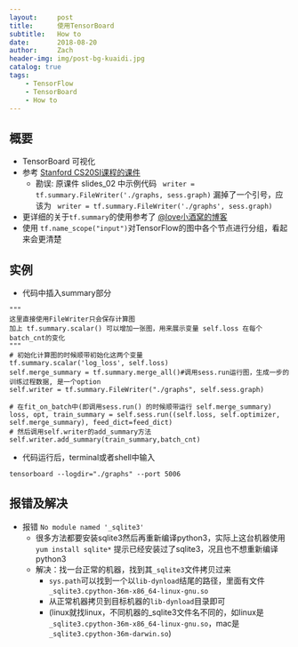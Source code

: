 ```yaml
---
layout:     post
title:      使用TensorBoard
subtitle:   How to
date:       2018-08-20
author:     Zach
header-img: img/post-bg-kuaidi.jpg
catalog: true
tags:
    - TensorFlow
    - TensorBoard
    - How to
---
```


## 概要
- TensorBoard 可视化
- 参考 [Stanford CS20SI课程的课件](http://web.stanford.edu/class/cs20si/lectures/)
    + 勘误: 原课件 slides_02 中示例代码 ``` writer = tf.summary.FileWriter('./graphs, sess.graph)``` 漏掉了一个引号，应该为 ``` writer = tf.summary.FileWriter('./graphs', sess.graph)``` 
- 更详细的关于```tf.summary```的使用参考了 [@love小酒窝的博客](https://www.cnblogs.com/lyc-seu/p/8647792.html)
- 使用 ```tf.name_scope("input")```对TensorFlow的图中各个节点进行分组，看起来会更清楚

## 实例
- 代码中插入summary部分
```python3
"""
这里直接使用FileWriter只会保存计算图
加上 tf.summary.scalar() 可以增加一张图，用来展示变量 self.loss 在每个batch_cnt的变化
"""
# 初始化计算图的时候顺带初始化这两个变量
tf.summary.scalar('log_loss', self.loss)
self.merge_summary = tf.summary.merge_all()#调用sess.run运行图，生成一步的训练过程数据, 是一个option
self.writer = tf.summary.FileWriter("./graphs", self.sess.graph)

# 在fit_on_batch中(即调用sess.run() 的时候顺带运行 self.merge_summary)
loss, opt, train_summary = self.sess.run((self.loss, self.optimizer, self.merge_summary), feed_dict=feed_dict)
# 然后调用self.writer的add_summary方法
self.writer.add_summary(train_summary,batch_cnt)
```
- 代码运行后，terminal或者shell中输入
```python3
tensorboard --logdir="./graphs" --port 5006
```

## 报错及解决
- 报错 ```No module named '_sqlite3'```
    + 很多方法都要安装sqlite3然后再重新编译python3，实际上这台机器使用 ```yum install sqlite*``` 提示已经安装过了sqlite3，况且也不想重新编译python3
    + 解决：找一台正常的机器，找到其```_sqlite3```文件拷贝过来
        * ```sys.path```可以找到一个以```lib-dynload```结尾的路径，里面有文件```_sqlite3.cpython-36m-x86_64-linux-gnu.so```
        * 从正常机器拷贝到目标机器的```lib-dynload```目录即可
        * (linux就找linux，不同机器的_sqlite3文件名不同的，如linux是```_sqlite3.cpython-36m-x86_64-linux-gnu.so```，mac是```_sqlite3.cpython-36m-darwin.so```)







